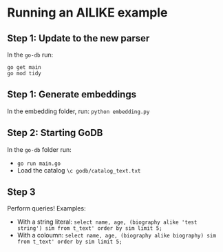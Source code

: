 # Running an AILIKE example


## Step 1: Update to the new parser
In the `go-db` run: 

```
go get main
go mod tidy
```

## Step 1: Generate embeddings 

In the embedding folder, run:
  `python embedding.py`

## Step 2: Starting GoDB

In the `go-db` folder run:

- `go run main.go`
- Load the catalog `\c godb/catalog_text.txt`

## Step 3
Perform queries! Examples: 

- With a string literal: `select name, age, (biography alike 'test string') sim from t_text' order by sim limit 5;`
- With a coloumn: `select name, age, (biography alike biography) sim from t_text' order by sim limit 5;`